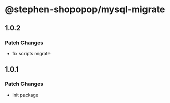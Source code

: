 # @stephen-shopopop/mysql-migrate

## 1.0.2

### Patch Changes

- fix scripts migrate

## 1.0.1

### Patch Changes

- Init package

